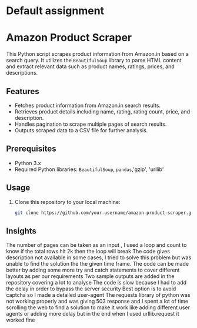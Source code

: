 # Default assignment
# Amazon Product Scraper

This Python script scrapes product information from Amazon.in based on a search query. It utilizes the `BeautifulSoup` library to parse HTML content and extract relevant data such as product names, ratings, prices, and descriptions.

## Features

- Fetches product information from Amazon.in search results.
- Retrieves product details including name, rating, rating count, price, and description.
- Handles pagination to scrape multiple pages of search results.
- Outputs scraped data to a CSV file for further analysis.

## Prerequisites

- Python 3.x
- Required Python libraries: `BeautifulSoup`, `pandas`,'gzip', 'urllib'

## Usage

1. Clone this repository to your local machine:

   ```bash
   git clone https://github.com/your-username/amazon-product-scraper.git

## Insights
The number of pages can be taken as an input , I used a loop and count to know if the total rows hit 2k then the loop will break 
The code gives description not available in some cases, I tried to solve this problem but was unable to find the solution the the given time frame.
The code can be made better by adding some more try and catch statements to cover different layouts as per our requirements
Two sample outputs are added in the repository covering a lot to analyse 
The code is slow because I had to add the delay in order to bypass the server security
Best option is to avoid captcha so I made a detailed user-agent
The requests library of python was not working properly and was giving 503 response and I spent a lot of time scrolling the web to find a solution to make it work like adding different user agents or adding more delay but in the end when I used urllib.request it worked fine

